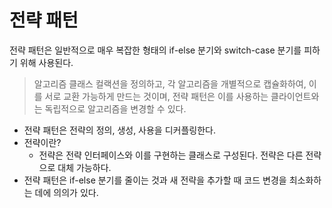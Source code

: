 # 전략 패턴
전략 패턴은 일반적으로 매우 복잡한 형태의 if-else 분기와 switch-case 분기를 피하기 위해 사용된다.

> 알고리즘 클래스 컬랙션을 정의하고, 각 알고리즘을 개별적으로 캡슐화하여, 이를 서로 교환 가능하게 만드는 것이며, 전략 패턴은 이를 사용하는 클라이언트와는 독립적으로 알고리즘을 변경할 수 있다.
* 전략 패턴은 전략의 정의, 생성, 사용을 디커플링한다.
* 전략이란?
  * 전략은 전략 인터페이스와 이를 구현하는 클래스로 구성된다. 전략은 다른 전략으로 대체 가능하다.
* 전략 패턴은 if-else 분기를 줄이는 것과 새 전략을 추가할 때 코드 변경을 최소화하는 데에 의의가 있다.